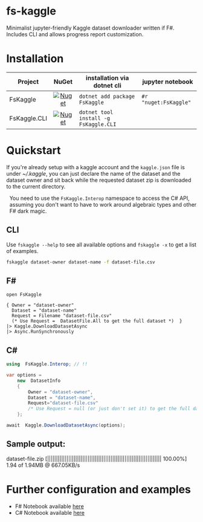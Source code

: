 # fs-kaggle
Minimalist jupyter-friendly Kaggle dataset downloader written if F#. Includes CLI and allows progress report customization.

# Installation
|Project|NuGet|installation via dotnet cli|jupyter notebook|
| ------------- |:-------------:| ----- | --- |
| FsKaggle      | [![Nuget](https://img.shields.io/nuget/v/FsKaggle)](https://www.nuget.org/packages/FsKaggle/)|`dotnet add package FsKaggle`|`#r "nuget:FsKaggle"`|
| FsKaggle.CLI  | [![Nuget](https://img.shields.io/nuget/v/FsKaggle.CLI)](https://www.nuget.org/packages/FsKaggle.CLI/)| `dotnet tool install -g FsKaggle.CLI` ||

# Quickstart
If you're already setup with a kaggle account and the <code>kaggle.json</code> file is under *~/.kaggle*, you can just declare the name of the dataset and the dataset owner and sit back while the requested dataset zip is downloaded to the current directory.

<div class="alert alert-info" style="display:flex; align-items: center"><i class="fa fa-exclamation-triangle fa-2x" style="margin: .3em"></i> <span>You need to use the <code>FsKaggle.Interop</code> namespace to access the C# API, assuming you don't want to have to work around algebraic types and other F# dark magic.</span></div>

## CLI
Use `fskaggle --help` to see all available options and `fskaggle -x` to get a list of examples.
```bash
fskaggle dataset-owner dataset-name -f dataset-file.csv
```

## F#
```F#
open FsKaggle

{ Owner = "dataset-owner"
  Dataset = "dataset-name"
  Request = Filename "dataset-file.csv" 
  (* Use Request =  DatasetFile.All to get the full dataset *)  }
|> Kaggle.DownloadDatasetAsync  
|> Async.RunSynchronously
```
## C#   
```C#
using  FsKaggle.Interop; // !!

var options = 
    new  DatasetInfo 
    { 
        Owner = "dataset-owner", 
        Dataset = "dataset-name", 
        Request="dataset-file.csv" 
        /* Use Request = null (or just don't set it) to get the full dataset */
    };

await  Kaggle.DownloadDatasetAsync(options);
```

## Sample output:
dataset-file.zip [||||||||||||||||||||||||||||||||||||||||||||||||||||||||||||||||| 100.00%] 1.94 of 1.94MB @ 667.05KB/s

# Further configuration and examples

* F# Notebook available [here](https://github.com/SpaceAntelope/fs-kaggle/blob/master/Notebooks/F%23%20Example.ipynb)
* C# Notebook available [here](https://github.com/SpaceAntelope/fs-kaggle/blob/master/Notebooks/C%23%20Example.ipynb)
